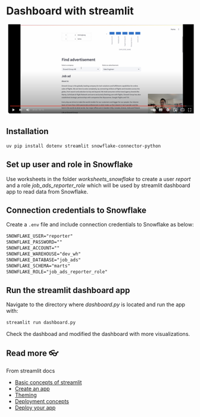 # Dashboard with streamlit

[![serving streamlit dashboard job ads](https://github.com/kokchun/assets/blob/main/data_warehouse/streamlit_dashboard_video.png?raw=true)](https://youtu.be/3K85fZ0Ak9o)


## Installation

```bash
uv pip install dotenv streamlit snowflake-connector-python
```

## Set up user and role in Snowflake

Use worksheets in the folder *worksheets_snowflake* to create a user *report* and a role *job_ads_reporter_role* which will be used by streamlit dashboard app to read data from Snowflake. 

## Connection credentials to Snowflake

Create a `.env` file and include connection credentials to Snowflake as below:

```YML
SNOWFLAKE_USER="reporter"
SNOWFLAKE_PASSWORD=""
SNOWFLAKE_ACCOUNT=""
SNOWFLAKE_WAREHOUSE="dev_wh"
SNOWFLAKE_DATABASE="job_ads"
SNOWFLAKE_SCHEMA="marts"
SNOWFLAKE_ROLE="job_ads_reporter_role"
```

## Run the streamlit dashboard app

Navigate to the directory where *dashboard.py* is located and run the app with:

```cmd
streamlit run dashboard.py
```

Check the dashboad and modified the dashboard with more visualizations.


## Read more :eyeglasses:

From streamlit docs
- [Basic concepts of streamlit](https://docs.streamlit.io/get-started/fundamentals/main-concepts)
- [Create an app](https://docs.streamlit.io/get-started/tutorials/create-an-app)
- [Theming](https://docs.streamlit.io/develop/concepts/configuration/theming)
- [Deployment concepts](https://docs.streamlit.io/deploy/concepts)
- [Deploy your app](https://docs.streamlit.io/deploy/streamlit-community-cloud/deploy-your-app)